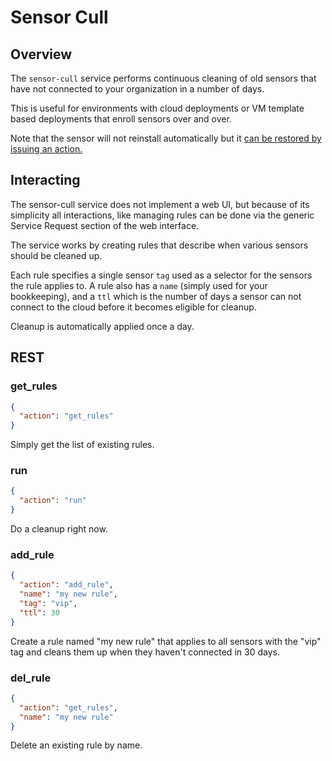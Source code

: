 # Sensor Cull

## Overview
The `sensor-cull` service performs continuous cleaning of old sensors that have not
connected to your organization in a number of days.

This is useful for environments with cloud deployments or VM template based deployments
that enroll sensors over and over.

Note that the sensor will not reinstall automatically but it [can be restored by issuing an action.](https://doc.limacharlie.io/docs/documentation/ZG9jOjExNjM2MTMz-reference-actions#undelete-sensor) 



## Interacting
The sensor-cull service does not implement a web UI, but because of its simplicity all
interactions, like managing rules can be done via the generic Service Request section
of the web interface.

The service works by creating rules that describe when various sensors should be
cleaned up.

Each rule specifies a single sensor `tag` used as a selector for the sensors the rule applies to.
A rule also has a `name` (simply used for your bookkeeping), and a `ttl` which is the number of
days a sensor can not connect to the cloud before it becomes eligible for cleanup.

Cleanup is automatically applied once a day.

## REST

### get_rules

```json
{
  "action": "get_rules"
}
```

Simply get the list of existing rules.

### run

```json
{
  "action": "run"
}
```

Do a cleanup right now.

### add_rule

```json
{
  "action": "add_rule",
  "name": "my new rule",
  "tag": "vip",
  "ttl": 30
}
```

Create a rule named "my new rule" that applies to all sensors with the "vip"
tag and cleans them up when they haven't connected in 30 days.

### del_rule

```json
{
  "action": "get_rules",
  "name": "my new rule"
}
```

Delete an existing rule by name.
